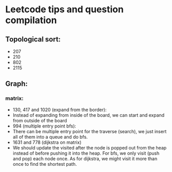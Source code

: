 # Leetcode tips and question compilation

## Topological sort:
- 207
- 210
- 802
- 2115

## Graph:
### matrix:
- 130, 417 and 1020 (expand from the border): 
- Instead of expanding from inside of the board, we can start and expand from outside of the board
- 994 (multiple entry point bfs): 
- There can be multiple entry point for the traverse (search), we just insert all of them into a queue and do bfs.
- 1631 and 778 (dijkstra on matrix)
- We should update the visited after the node is popped out from the heap instead of before pushing it into the heap. For bfs, we only visit (push and pop) each node once. As for dijkstra, we might visit it more than once to find the shortest path.
    